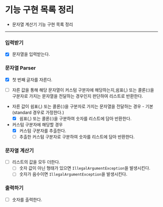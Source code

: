 # 기능 구현 목록 정리
* 문자열 계산기 기능 구현 목록 정리

---
### 입력받기
* [X] 문자열을 입력받는다.

### 문자열 Parser
* [X] 첫 번째 글자를 자른다.
* [ ] 자른 값을 통해 해당 문자열이 커스텀 구분자에 해당하는지,쉼표(,) 또는 콜론(:)을 구분자로 가지는 문자열을 전달하는 경우인지 판단하여 리스트로 반환한다.


* 자른 값이 쉼표(,) 또는 콜론(:)을 구분자로 가지는 문자열을 전달하는 경우 - 기본(standard 경우로 가정한다.)
  * [X] 쉼표(,) 또는 콜론(:)을 구분하여 숫자를 리스트에 담아 반환한다.

* 커스텀 구분자에 해당할 경우 
  * [X] 커스텀 구분자를 추출한다.
  * [ ] 추출한 커스텀 구분자로 구분하여 숫자를 리스트에 담아 반환한다.

### 문자열 계산기
* [ ] 리스트의 값을 모두 더한다.
  * [ ] 숫자 값이 아닌 형태가 있으면 ```IllegalArgumentException```을 발생시킨다.
  * [ ] 숫자가 음수이면 ```IllegalArgumentException```을 발생시킨다.

### 출력하기
* [ ] 숫자를 출력한다.
